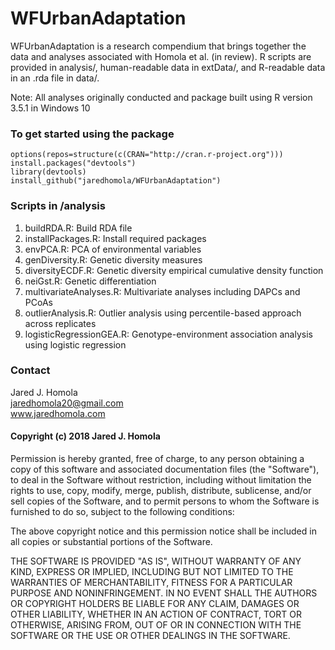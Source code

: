 WFUrbanAdaptation
=================

WFUrbanAdaptation is a research compendium that brings together the data
and analyses associated with Homola et al. (in review). R scripts are
provided in analysis/, human-readable data in extData/, and R-readable
data in an .rda file in data/.

Note: All analyses originally conducted and package built using R
version 3.5.1 in Windows 10

### To get started using the package

    options(repos=structure(c(CRAN="http://cran.r-project.org")))
    install.packages("devtools")
    library(devtools)
    install_github("jaredhomola/WFUrbanAdaptation")

### Scripts in /analysis

1.  buildRDA.R: Build RDA file
2.  installPackages.R: Install required packages
3.  envPCA.R: PCA of environmental variables
4.  genDiversity.R: Genetic diversity measures
5.  diversityECDF.R: Genetic diversity empirical cumulative density
    function
6.  neiGst.R: Genetic differentiation
7.  multivariateAnalyses.R: Multivariate analyses including DAPCs and
    PCoAs
8.  outlierAnalysis.R: Outlier analysis using percentile-based approach
    across replicates
9.  logisticRegressionGEA.R: Genotype-environment association analysis
    using logistic regression

### Contact

Jared J. Homola  
<jaredhomola20@gmail.com>  
www.jaredhomola.com

#### Copyright (c) 2018 Jared J. Homola

Permission is hereby granted, free of charge, to any person obtaining a
copy of this software and associated documentation files (the
"Software"), to deal in the Software without restriction, including
without limitation the rights to use, copy, modify, merge, publish,
distribute, sublicense, and/or sell copies of the Software, and to
permit persons to whom the Software is furnished to do so, subject to
the following conditions:

The above copyright notice and this permission notice shall be included
in all copies or substantial portions of the Software.

THE SOFTWARE IS PROVIDED "AS IS", WITHOUT WARRANTY OF ANY KIND, EXPRESS
OR IMPLIED, INCLUDING BUT NOT LIMITED TO THE WARRANTIES OF
MERCHANTABILITY, FITNESS FOR A PARTICULAR PURPOSE AND NONINFRINGEMENT.
IN NO EVENT SHALL THE AUTHORS OR COPYRIGHT HOLDERS BE LIABLE FOR ANY
CLAIM, DAMAGES OR OTHER LIABILITY, WHETHER IN AN ACTION OF CONTRACT,
TORT OR OTHERWISE, ARISING FROM, OUT OF OR IN CONNECTION WITH THE
SOFTWARE OR THE USE OR OTHER DEALINGS IN THE SOFTWARE.
